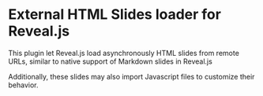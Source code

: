 # External HTML Slides loader for Reveal.js

This plugin let Reveal.js load asynchronously HTML slides from remote URLs, similar to native support of Markdown slides 
in Reveal.js
  
Additionally, these slides may also import Javascript files to customize their behavior.